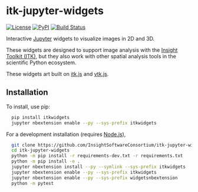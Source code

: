 itk-jupyter-widgets
===============================

[![License](https://img.shields.io/badge/License-Apache%202.0-blue.svg)](https://github.com/InsightSoftwareConsortium/itk-jupyter-widgets/blob/master/LICENSE)
[![PyPI](https://img.shields.io/pypi/v/itk-jupyter-widgets.svg)](https://pypi.python.org/pypi/itk-jupyter-widgets)
[![Build Status](https://circleci.com/gh/InsightSoftwareConsortium/itk-jupyter-widgets.svg?style=shield)](https://circleci.com/gh/InsightSoftwareConsortium/itk-jupyter-widgets)

Interactive [Jupyter](https://jupyter.org/) widgets to visualize images in 2D and 3D.

These widgets are designed to support image analysis with the [Insight Toolkit
(ITK)](https://itk.org/), but they also work with other spatial analysis tools
in the scientific Python ecosystem.

These widgets art built on
[itk.js](https://github.com/InsightSoftwareConsortium/itk-js) and
[vtk.js](https://github.com/Kitware/vtk-js).

Installation
------------

To install, use pip:

```sh
  pip install itkwidgets
  jupyter nbextension enable --py --sys-prefix itkwidgets
```


For a development installation (requires [Node.js](https://nodejs.org/en/download/)),

```sh
  git clone https://github.com/InsightSoftwareConsortium/itk-jupyter-widgets.git
  cd itk-jupyter-widgets
  python -m pip install -r requirements-dev.txt -r requirements.txt
  python -m pip install -e .
  jupyter nbextension install --py --symlink --sys-prefix itkwidgets
  jupyter nbextension enable --py --sys-prefix itkwidgets
  jupyter nbextension enable --py --sys-prefix widgetsnbextension
  python -m pytest
```
